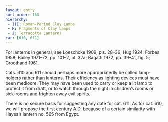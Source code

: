 ```yaml
---
layout: entry
sort_order: 163
hierarchy:
 - III: Roman-Period Clay Lamps
 - H: Fragments of Clay Lamps
 - J: Terracotta Lanterns
cat: [610, 611]
---
```


For lanterns in general, see Loeschcke 1909, pls. 28–36; Hug 1924; Forbes 1958; Bailey 1971–72, pp. 101–2, pl. 32a; Bagatti 1972, pp. 39–41, fig. 5; Groothand 1961.

Cats. 610 and 611 should perhaps more appropriatedly be called lamp-holders rather than lanterns. Their efficiency as lighting devices must have been mediocre. They may have been used to carry or keep a lit lamp to protect it from draft, or to watch through the night in children’s rooms or sick-rooms and frighten away evil spirits.

There is no secure basis for suggesting any date for cat. 611. As for cat. 610, we will propose the first century A.D. because of a certain similarity with Hayes’s lantern no. 565 from Egypt.
